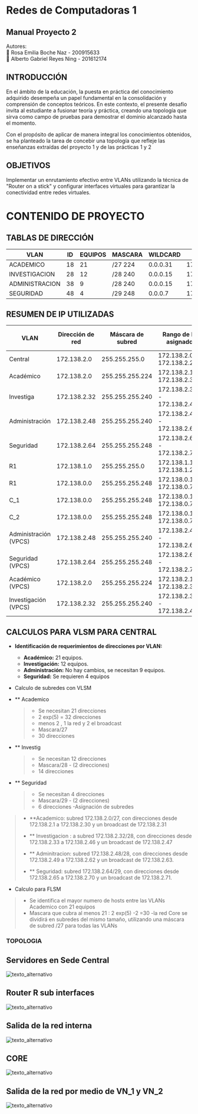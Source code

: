 ﻿
# Redes de Computadoras 1

 ## Manual Proyecto 2

 Autores:  
  :pencil: Rosa Emilia Boche Naz - 200915633  
:pencil:    Alberto Gabriel Reyes Ning - 201612174  

 ## INTRODUCCIÓN 
En el ámbito de la educación, la puesta en práctica del conocimiento adquirido desempeña un papel fundamental en la consolidación y comprensión de conceptos teóricos. En este contexto, el presente desafío invita al estudiante a fusionar teoría y práctica, creando una topología que sirva como campo de pruebas para demostrar el dominio alcanzado hasta el momento.

Con el propósito de aplicar de manera integral los conocimientos obtenidos, se ha planteado la tarea de concebir una topología que refleje las enseñanzas extraídas del proyecto 1 y de las prácticas 1 y 2

    
## OBJETIVOS

Implementar un enrutamiento efectivo entre VLANs utilizando la técnica de "Router on a stick" y configurar interfaces virtuales para garantizar la conectividad entre redes virtuales.

 

#  CONTENIDO DE PROYECTO 

  ## TABLAS DE DIRECCIÓN 

 | VLAN |ID |EQUIPOS |MASCARA | WILDCARD|ID DE RED| PRIMERA IP| ULTIMA IP| BROADCAST
|--|--|--|--|--|--|--|--|--
|ACADEMICO |18|21|/27 224|0.0.0.31|172.138.2.0|172.18.2.1|172.138.2.30|172.138.2.31
|INVESTIGACION   |  28| 12|/28 240|0.0.0.15|172.138.2.32|172.18.2.33|172.138.2.46|172.138.2.47
| ADMINISTRACION  | 38 | 9|/28	240|0.0.0.15| 172.138.2.48| 172.138.2.49|172.138.2.62|172.138.2.63|
| SEGURIDAD|  48 | 4|  /29 248| 0.0.0.7|172.138.2.64|172.138.2.65|172.138.2.70|172.138.2.71
 

 ## RESUMEN DE IP UTILIZADAS
 
| VLAN |Dirección de red|Máscara de subred|Rango de IP asignado|Puerta de enlace predeterminada  
|--|--|--|--|--
 |Central	|172.138.2.0	|255.255.255.0|	172.138.2.0 - 172.138.2.255|	N/A (Red principal)|
| Académico|	172.138.2.0	|255.255.255.224|	172.138.2.1 - 172.138.2.30|	172.138.2.1|
|Investiga|172.138.2.32	|255.255.255.240|	172.138.2.33 - 172.138.2.46	|172.138.2.33|
|Administración	|172.138.2.48	|255.255.255.240|	172.138.2.49 - 172.138.2.62	|172.138.2.49|
|Seguridad|	172.138.2.64|	255.255.255.248	|172.138.2.65 - 172.138.2.70	|172.138.2.65|
|R1	|172.138.1.0	|255.255.255.0	|172.138.1.1 - 172.138.1.255	|N/A (Interfaz R1)|
|R1	|172.138.0.0	|255.255.255.248	|172.138.0.1 - 172.138.0.7	|172.138.0.1 (Virtual en R1)|
|C_1	|172.138.0.0	|255.255.255.248|	172.138.0.1 - 172.138.0.7	|172.138.0.1|
|C_2	|172.138.0.0|	255.255.255.248|	172.138.0.1 - 172.138.0.7	|172.138.0.1|
|Administración (VPCS)|	172.138.2.48|	255.255.255.240	|172.138.2.49 - 172.138.2.62	|172.138.2.49|
|Seguridad (VPCS)|	172.138.2.64	|255.255.255.248	|172.138.2.65 - 172.138.2.70|	172.138.2.65|
|Académico (VPCS)	|172.138.2.0|	255.255.255.224|	172.138.2.1 - 172.138.2.30	|172.138.2.1|
|Investigación (VPCS)	|172.138.2.32|	255.255.255.240|	172.138.2.33 - 172.138.2.46	|172.138.2.33|
 
## CALCULOS PARA VLSM PARA CENTRAL

 - **Identificación de requerimientos de direcciones por VLAN:**

	-   **Académico:** 21 equipos.
	-   **Investigación:** 12 equipos.
	-  	**Administración:** No hay cambios, se necesitan 9 equipos.
	-  	 **Seguridad:** Se requieren 4 equipos
 - Calculo  de subredes con VLSM
 -  **	Academico
	 >- Se necesitan 21 direcciones
	 >- 2 exp(5) = 32 direcciones 
	 > - menos 2 , 1 la red y 2 el broadcast
	 >- Mascara/27 
	 >- 30 direcciones
	 
 -  **	Investig
	 >- Se necesitan 12 direcciones
	 >- Mascara/28  - (2 direcciones)
	 >- 14 direcciones
	 
  -  **	Seguridad
	 >- Se necesitan 4 direcciones
	 >- Mascara/29 - (2 direcciones)
	 >- 6 direcciones
-Asignación de subredes
> - **Academico: subred 172.138.2.0/27, con direcciones desde 172.138.2.1 a 172.138.2.30 y un broadcast de    172.138.2.31
>
>- ** Investigacion : a subred 172.138.2.32/28, con direcciones desde 172.138.2.33 a 172.138.2.46 y un broadcast de 172.138.2.47
> - ** Adminitracion:       subred 172.138.2.48/28, con direcciones desde 172.138.2.49 a 172.138.2.62 y un broadcast de 172.138.2.63.
> - ** Seguridad: subred 172.138.2.64/29, con direcciones desde 172.138.2.65 a 172.138.2.70 y un broadcast de 172.138.2.71.
>            

 - Calculo para FLSM
 > - Se identifica el mayor numero de hosts entre las VLANs  Academico con 21 equipos
 > - Mascara que cubra al menos 21 : 2 exp(5) -2 =30
 > -la red Core se dividirá en subredes del mismo tamaño, utilizando una máscara de subred /27 para todas las VLANs
 > 

### TOPOLOGIA

## Servidores en Sede Central
![texto_alternativo](./Images/imag1.png) 
## Router R  sub interfaces
![texto_alternativo](./Images/img2.0.png) 
## Salida de la red interna
![texto_alternativo](./Images/img2.png) 
## CORE
![texto_alternativo](./Images/img3.png) 
## Salida de la red por medio de VN_1 y VN_2
![texto_alternativo](./Images/img4.png) 
